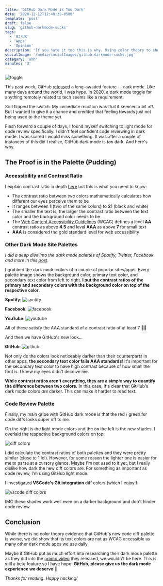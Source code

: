 ```yaml
---
title: 'GitHub Dark Mode is Too Dark'
date: '2020-12-12T12:48:35-0500'
template: 'post'
draft: false
slug: 'github-darkmode-sucks'
tags:
  - 'UI/UX'
  - 'Apps'
  - 'Opinion'
description: 'If you hate it too this is why. Using color theory to show why GitHub dark mode is disappointing'
socialImage: '/media/socialImages/github-darkmode-sucks.jpg'
category: 'ahh'
minutes: '3'
---
```


![toggle](/media/socialImages/github-darkmode-sucks.jpg)

This past week, GitHub [released](https://twitter.com/github/status/1336362679506784256) a long-awaited feature -- dark mode. Like many devs around the world, I was hype. In 2020, a dark mode toggle for anything remotely related to tech seems like a requirement.

So I flipped the switch. My immediate reaction was that it seemed a bit off. But I wanted to give it a chance and credited that feeling towards just not being used to the theme yet.

Flash forward a couple of days, I found myself switching to light mode for code review specifically. I didn't feel confident code reviewing in dark mode. I was scared I would miss something. It was after a couple of instances of this did I realize, GitHub dark mode is _too_ dark. And here's why.

## The Proof is in the Palette (Pudding)

### Accessibility and Contrast Ratio

I explain contrast ratio in depth [here](https://blog.karenying.com/posts/boost-visual-accessibility-by-auto-flipping-text-color#wcag-and-contrast-ratio) but this is what you need to know:

- The contrast ratio between two colors mathematically calculates how different our eyes perceive them to be
- It ranges between **1** (two of the same colors) to **21** (black and white)
- The smaller the text is, the larger the contrast ratio between the text color and the background color needs to be
- The [Web Content Accessibility Guidelines](https://www.w3.org/WAI/standards-guidelines/wcag/) (WCAG) defines a level **AA** contrast ratio as above **4.5** and level **AAA** as above **7** for small text
- **AAA** is considered the gold standard level for web accessibility

### Other Dark Mode Site Palettes

_I did a deep dive into the dark mode palettes of Spotify, Twitter, Facebook and more in this [post](https://blog.karenying.com/posts/50-shades-of-dark-mode-gray)._

I grabbed the dark mode colors of a couple of popular sites/apps. Every palette image shows the background color, primary text color, and secondary text color from left to right. **I put the contrast ratios of the primary and secondary colors with the background color on top of the respective color.**

**Spotify**:
![spotify](/media/github-darkmode-sucks/spotify.png)

**Facebook**:
![facebook](/media/github-darkmode-sucks/facebook.png)

**YouTube**:
![youtube](/media/github-darkmode-sucks/youtube.png)

All of these satisfy the AAA standard of a contrast ratio of at least 7 👍🏼

And then we have GitHub's new look...

**GitHub**:
![github](/media/github-darkmode-sucks/github.png)

Not only do the colors look noticeably darker than their counterparts in other apps, **the secondary text color fails AAA standards**! It's important for the secondary text color to have high contrast because of how small the font is. I knew my eyes didn't deceive me.

**While contrast ratios aren't [everything](https://www.bounteous.com/insights/2019/03/22/orange-you-accessible-mini-case-study-color-ratio/), they are a simple way to quantify the difference between two colors.** In this case, it's clear that GitHub's dark mode colors _are_ darker. This can make it harder to read text.

### Code Review Palette

Finally, my main gripe with GitHub dark mode is that the red / green for code diffs looks super off to me.

On the right is the light mode colors and the on the left is the new shades. I overlaid the respective background colors on top:

![diff colors](/media/github-darkmode-sucks/diff.png)

I did calculate the contrast ratios of both palettes and they were pretty similar (close to 1 lol). However, for some reason the lighter one is easier for me to parse at a cursory glance. Maybe I'm not used to it yet, but I really dislike how dark the new diff colors are. For something as important as code review, I'm using GitHub light mode.

I investigated **VSCode's Git integration** diff colors (which I enjoy!):

![vscode diff colors](/media/github-darkmode-sucks/vscode-diff.png#width=350px)

IMO these shades work well even on a darker background and don't hinder code review.

## Conclusion

While there is no color theory evidence that GitHub's new code diff palette is worse, we did show that its text colors are not as WCAG accessible as many other dark mode apps we use daily.

Maybe if GitHub put as much effort into researching their dark mode palette as they did into the [promo video](https://twitter.com/github/status/1336362679506784256) they released, we wouldn't be here. This is still a beta feature so I have hope. **GitHub, please give us the dark mode experience we deserve 🥺**

_Thanks for reading. Happy hacking!_
